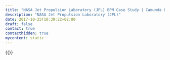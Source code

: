 ```yaml
---
title: "NASA Jet Propulsion Laboratory (JPL) BPM Case Study | Camunda BPM"
description: "NASA Jet Propulsion Laboratory (JPL)"
date: 2017-10-25T10:39:22+02:00
draft: false
contact: true
contacthidden: true
mycontent: static
---
```

{{<case-study-single
company="NASA Jet Propulsion Laboratory"
companydescription="Das Jet Propulsion Laboratory (JPL) baut und steuert Satelliten und Raumsonden für die NASA.Das JPL gehört zum California Institute of Technology (Caltech) in La Cañada Flintridge; unter seiner Federführung wurden die erfolgreichsten Raumsonden-Projekte der NASA durchgeführt. Um den Kontakt zu den Sonden aufrechterhalten zu können, betreibt das JPL das Deep Space Network."
customerquote=""
teaser="Using Camunda for JPL Common Workflow Service (CWS)"
usecase=""
videolink="https://player.vimeo.com/video/236067860"
logo=""
pdf=""
thumbnail="">}}